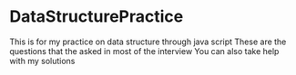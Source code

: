 # DataStructurePractice
This is for my practice on data structure through java script
These are the questions that the asked in most of the interview
You can also take help with my solutions
